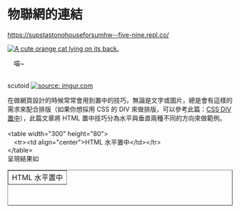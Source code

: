 # 物聯網的連結
https://supstastonohouseforsumhw--five-nine.repl.co/


  <a href="#"><img src="https://bit.ly/fcc-relaxing-cat" alt="A cute orange cat lying on its back."></a>
<table>
　<tr>喵~</tr>
</table>

scutoid
<a href="https://imgur.com/QS7wfJB"><img src="https://i.imgur.com/QS7wfJB.jpg?1" title="source: imgur.com" /></a>


<div id='content'>在做網頁設計的時候常常會用到置中的技巧，無論是文字或圖片，總是會有這樣的需求來配合排版（如果你想採用 CSS 的 DIV 來做排版，可以參考此篇：<a title="CSS DIV 置中" href="info.php?tid=147">CSS DIV 置中</a>），此篇文章將 HTML 置中技巧分為水平與垂直兩種不同的方向來做範例。<br><br><div id="CodeBox">&lt;table width="300" height="80"&gt;<br>　&lt;tr&gt;&lt;td align="center"&gt;HTML 水平置中&lt;/td&gt;&lt;/tr&gt;<br>&lt;/table&gt;<br></div>呈現結果如<br><table height="80" width="300" border="1"><tbody><tr><td align="center">HTML 水平置中</td></tr></tbody></table><br>
